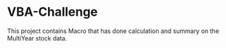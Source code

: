# VBA-Challenge

This project contains Macro that has done calculation and summary on the MultiYear stock data.
